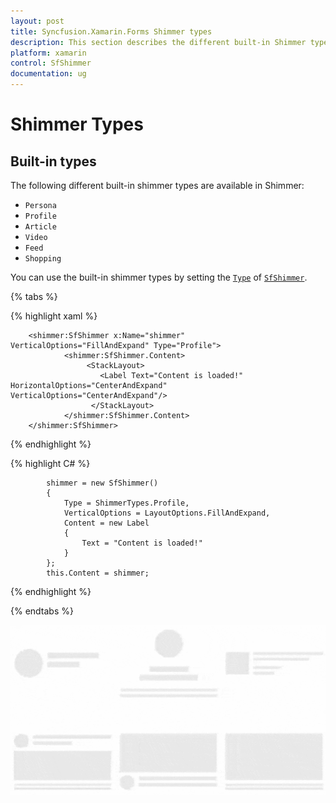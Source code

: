 ```yaml
---
layout: post
title: Syncfusion.Xamarin.Forms Shimmer types
description: This section describes the different built-in Shimmer types available in Essential Xamarin.Forms Shimmer control.
platform: xamarin
control: SfShimmer
documentation: ug
---
```


# Shimmer Types

## Built-in types

The following different built-in shimmer types are available in Shimmer:

* `Persona`
* `Profile`
* `Article`
* `Video`
* `Feed`
* `Shopping`

You can use the built-in shimmer types by setting the [`Type`](https://help.syncfusion.com/cr/cref_files/xamarin/Syncfusion.Core.XForms~Syncfusion.XForms.Shimmer.SfShimmer~Type.html) of [`SfShimmer`](https://help.syncfusion.com/cr/cref_files/xamarin/Syncfusion.Core.XForms~Syncfusion.XForms.Shimmer.SfShimmer.html).

{% tabs %} 

{% highlight xaml %} 

        <shimmer:SfShimmer x:Name="shimmer" VerticalOptions="FillAndExpand" Type="Profile">
                <shimmer:SfShimmer.Content>
                     <StackLayout>
                        <Label Text="Content is loaded!" HorizontalOptions="CenterAndExpand" VerticalOptions="CenterAndExpand"/>
                      </StackLayout>
                </shimmer:SfShimmer.Content>
        </shimmer:SfShimmer>

{% endhighlight %}

{% highlight C# %} 

            shimmer = new SfShimmer()
            {
                Type = ShimmerTypes.Profile,
                VerticalOptions = LayoutOptions.FillAndExpand,
                Content = new Label
                {
                    Text = "Content is loaded!"
                }
            };
            this.Content = shimmer;

{% endhighlight %}

{% endtabs %}

![The built-in shimmer types for Xamarin.Forms](Build-in-views_images/ShimmerTypes.gif)

